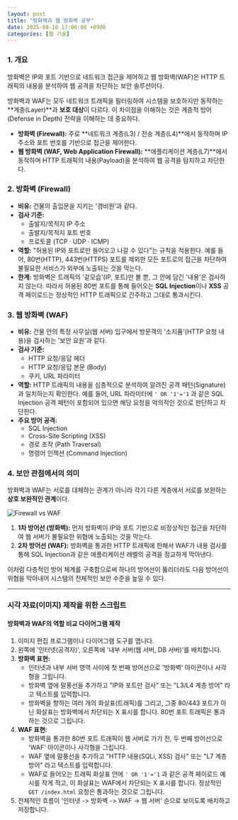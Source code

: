 ```yaml
---
layout: post
title: "방화벽과 웹 방화벽 공부"
date: 2025-08-18 17:00:00 +0900
categories: [웹 기술]
---
```


### 1. 개요

방화벽은 IP와 포트 기반으로 네트워크 접근을 제어하고 웹 방화벽(WAF)은 HTTP 트래픽의 내용을 분석하여 웹 공격을 차단하는 보안 솔루션이다.

방화벽과 WAF는 모두 네트워크 트래픽을 필터링하여 시스템을 보호하지만 동작하는 **계층(Layer)**과 **보호 대상**이 다르다. 이 차이점을 이해하는 것은 계층적 방어(Defense in Depth) 전략을 이해하는 데 중요하다.

*   **방화벽 (Firewall):** 주로 **네트워크 계층(L3) / 전송 계층(L4)**에서 동작하며 IP 주소와 포트 번호를 기반으로 접근을 제어한다.
*   **웹 방화벽 (WAF, Web Application Firewall):** **애플리케이션 계층(L7)**에서 동작하며 HTTP 트래픽의 내용(Payload)을 분석하여 웹 공격을 탐지하고 차단한다.

### 2. 방화벽 (Firewall)

*   **비유:** 건물의 출입문을 지키는 '경비원'과 같다.
*   **검사 기준:**
    *   출발지/목적지 IP 주소
    *   출발지/목적지 포트 번호
    *   프로토콜 (TCP · UDP · ICMP)
*   **역할:** "허용된 IP와 포트로만 들어오고 나갈 수 있다"는 규칙을 적용한다. 예를 들어, 80번(HTTP), 443번(HTTPS) 포트를 제외한 모든 포트로의 접근을 차단하여 불필요한 서비스가 외부에 노출되는 것을 막는다.
*   **한계:**
    방화벽은 트래픽의 '겉모습'(IP, 포트)만 볼 뿐, 그 안에 담긴 '내용'은 검사하지 않는다. 따라서 허용된 80번 포트를 통해 들어오는 **SQL Injection**이나 **XSS** 공격 페이로드는 정상적인 HTTP 트래픽으로 간주하고 그대로 통과시킨다.

### 3. 웹 방화벽 (WAF)

*   **비유:** 건물 안의 특정 사무실(웹 서버) 입구에서 방문객의 '소지품'(HTTP 요청 내용)을 검사하는 '보안 요원'과 같다.
*   **검사 기준:**
    *   HTTP 요청/응답 헤더
    *   HTTP 요청/응답 본문 (Body)
    *   쿠키, URL 파라미터
*   **역할:** HTTP 트래픽의 내용을 심층적으로 분석하여 알려진 공격 패턴(Signature)과 일치하는지 확인한다. 예를 들어, URL 파라미터에 `' OR '1'='1` 과 같은 SQL Injection 공격 패턴이 포함되어 있으면 해당 요청을 악의적인 것으로 판단하고 차단한다.
*   **주요 방어 공격:**
    *   SQL Injection
    *   Cross-Site Scripting (XSS)
    *   경로 조작 (Path Traversal)
    *   명령어 인젝션 (Command Injection)

### 4. 보안 관점에서의 의미

방화벽과 WAF는 서로를 대체하는 관계가 아니라 각기 다른 계층에서 서로를 보완하는 **상호 보완적인 관계**이다.

![Firewall vs WAF](/assets/images/Fw_Waf_1.png)

1.  **1차 방어선 (방화벽):** 먼저 방화벽이 IP와 포트 기반으로 비정상적인 접근을 차단하여 웹 서버가 불필요한 위협에 노출되는 것을 막는다.
2.  **2차 방어선 (WAF):** 방화벽을 통과한 HTTP 트래픽에 한해서 WAF가 내용 검사를 통해 SQL Injection과 같은 애플리케이션 레벨의 공격을 정교하게 막아낸다.

이처럼 다층적인 방어 체계를 구축함으로써 하나의 방어선이 뚫리더라도 다음 방어선이 위협을 막아내어 시스템의 전체적인 보안 수준을 높일 수 있다.

<hr class="short-rule">





### 시각 자료(이미지) 제작을 위한 스크립트

#### **방화벽과 WAF의 역할 비교 다이어그램 제작**

1.  이미지 편집 프로그램이나 다이어그램 도구를 엽니다.
2.  왼쪽에 '인터넷(공격자)', 오른쪽에 '내부 서버(웹 서버, DB 서버)'를 배치합니다.
3.  **방화벽 표현:**
    *   인터넷과 내부 서버 영역 사이에 첫 번째 방어선으로 '방화벽' 아이콘이나 사각형을 그립니다.
    *   방화벽 옆에 말풍선을 추가하고 "IP와 포트만 검사" 또는 "L3/L4 계층 방어" 라고 텍스트를 입력합니다.
    *   방화벽을 향하는 여러 개의 화살표(트래픽)를 그리고, 그중 80/443 포트가 아닌 화살표는 방화벽에서 차단되는 X 표시를 합니다. 80번 포트 트래픽은 통과하는 것으로 그립니다.
4.  **WAF 표현:**
    *   방화벽을 통과한 80번 포트 트래픽이 웹 서버로 가기 전, 두 번째 방어선으로 'WAF' 아이콘이나 사각형을 그립니다.
    *   WAF 옆에 말풍선을 추가하고 "HTTP 내용(SQLi, XSS) 검사" 또는 "L7 계층 방어" 라고 텍스트를 입력합니다.
    *   WAF로 들어오는 트래픽 화살표 안에 `' OR '1'='1` 과 같은 공격 페이로드 예시를 작게 적고, 이 화살표는 WAF에서 차단되는 X 표시를 합니다. 정상적인 `GET /index.html` 요청은 통과하는 것으로 그립니다.
5.  전체적인 흐름이 '인터넷 -> 방화벽 -> WAF -> 웹 서버' 순으로 보이도록 배치하고 저장합니다.